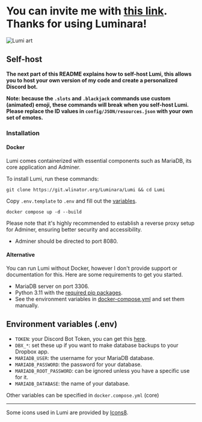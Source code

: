 # You can invite me with [this link](https://discord.com/oauth2/authorize?client_id=1038050427272429588&permissions=8&scope=bot). Thanks for using Luminara!

![Lumi art](https://git.wlinator.org/assets/img/logo.png)

## Self-host

**The next part of this README explains how to self-host Lumi, this allows you to host your own version of my code and
create a personalized Discord bot.**

**Note: because the `.slots` and `.blackjack` commands use custom (animated) emoji, these commands will break when you self-host Lumi. Please replace the ID values in `config/JSON/resources.json` with your own set of emotes.**

### Installation
#### Docker
Lumi comes containerized with essential components such as MariaDB, its core application and Adminer. 

To install Lumi, run these commands:

```commandline
git clone https://git.wlinator.org/Luminara/Lumi && cd Lumi
```

Copy `.env.template` to `.env` and fill out the [variables](#environment-variables).

```commandline
docker compose up -d --build
```

Please note that it's highly recommended to establish a reverse proxy setup for Adminer, ensuring better security and accessibility.
- Adminer should be directed to port 8080.

#### Alternative
You can run Lumi without Docker, however I don't provide support or documentation for this. Here are some requirements to get you started.

- MariaDB server on port 3306.
- Python 3.11 with the [required pip packages](requirements.txt).
- See the environment variables in [docker-compose.yml](docker-compose.yml) and set them manually.


## Environment variables (.env)

- `TOKEN`: your Discord Bot Token, you can get this [here](https://discord.com/developers/applications).  
- `DBX_*`: set these up if you want to make database backups to your Dropbox app.  
- `MARIADB_USER`: the username for your MariaDB database.  
- `MARIADB_PASSWORD`: the password for your database.  
- `MARIADB_ROOT_PASSWORD`: can be ignored unless you have a specific use for it.
- `MARIADB_DATABASE`: the name of your database.

Other variables can be specified in `docker.compose.yml` (core)

---

Some icons used in Lumi are provided by [Icons8](https://icons8.com/).
